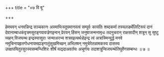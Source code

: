 +++
title = "०७ वि षू"

+++

हेमघवन् धनवन्निन्द्र सञ्चकानः अस्माभिःस्तूयमानस्त्वं सम्पूर्वः कायतिः शब्दकर्मा तस्यलडर्थेलिटिरूपं दानं देवानाम्बाधकंवृत्रमसुरङ्गवावज्रेणइन्वन् प्रेरयन् हिंसन् जनुषाजन्मनामृधः तदनुचरान् राक्षसादीन् शत्रून् सु सुष्टु व्यहन् विजघन्थ इन्द्रस्यासुराः जन्माअरभ्य शत्रवइत्यर्थःहेइन्द्र त्वं अत्रास्मिन्युद्धे मनवे नमुचिनापहृतगोधनायमह्यङ्गातुंसुखमिच्छन् अभिलषन् नमुचेरेतन्नामकस्य दासस्य उपक्षपयितुरसुरस्यसम्बन्धिशिरः शीर्षं यद्यदाअवर्तयः अचूर्णयः तदाशत्रून्विजघन्थेतिपूर्वेणसम्बन्धः ॥ ७ ॥